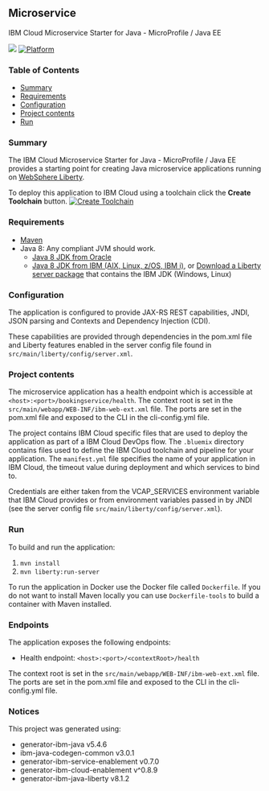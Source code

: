 ## Microservice
IBM Cloud Microservice Starter for Java - MicroProfile / Java EE

[![](https://img.shields.io/badge/bluemix-powered-blue.svg)](https://bluemix.net)
[![Platform](https://img.shields.io/badge/platform-java-lightgrey.svg?style=flat)](https://www.ibm.com/developerworks/learn/java/)

### Table of Contents
* [Summary](#summary)
* [Requirements](#requirements)
* [Configuration](#configuration)
* [Project contents](#project-contents)
* [Run](#run)

### Summary

The IBM Cloud Microservice Starter for Java - MicroProfile / Java EE provides a starting point for creating Java microservice applications running on [WebSphere Liberty](https://developer.ibm.com/wasdev/).

To deploy this application to IBM Cloud using a toolchain click the **Create Toolchain** button.
[![Create Toolchain](https://console.ng.bluemix.net/devops/graphics/create_toolchain_button.png)](https://console.ng.bluemix.net/devops/setup/deploy/)

### Requirements
* [Maven](https://maven.apache.org/install.html)
* Java 8: Any compliant JVM should work.
  * [Java 8 JDK from Oracle](http://www.oracle.com/technetwork/java/javase/downloads/index.html)
  * [Java 8 JDK from IBM (AIX, Linux, z/OS, IBM i)](http://www.ibm.com/developerworks/java/jdk/),
    or [Download a Liberty server package](https://developer.ibm.com/assets/wasdev/#filter/assetTypeFilters=PRODUCT)
    that contains the IBM JDK (Windows, Linux)

### Configuration
The application is configured to provide JAX-RS REST capabilities, JNDI, JSON parsing and Contexts and Dependency Injection (CDI).

These capabilities are provided through dependencies in the pom.xml file and Liberty features enabled in the server config file found in `src/main/liberty/config/server.xml`.

### Project contents
The microservice application has a health endpoint which is accessible at `<host>:<port>/bookingservice/health`. The context root is set in the `src/main/webapp/WEB-INF/ibm-web-ext.xml` file. The ports are set in the pom.xml file and exposed to the CLI in the cli-config.yml file.

The project contains IBM Cloud specific files that are used to deploy the application as part of a IBM Cloud DevOps flow. The `.bluemix` directory contains files used to define the IBM Cloud toolchain and pipeline for your application. The `manifest.yml` file specifies the name of your application in IBM Cloud, the timeout value during deployment and which services to bind to.


Credentials are either taken from the VCAP_SERVICES environment variable that IBM Cloud provides or from environment variables passed in by JNDI (see the server config file `src/main/liberty/config/server.xml`).

### Run

To build and run the application:
1. `mvn install`
1. `mvn liberty:run-server`


To run the application in Docker use the Docker file called `Dockerfile`. If you do not want to install Maven locally you can use `Dockerfile-tools` to build a container with Maven installed.

### Endpoints

The application exposes the following endpoints:
* Health endpoint: `<host>:<port>/<contextRoot>/health`

The context root is set in the `src/main/webapp/WEB-INF/ibm-web-ext.xml` file. The ports are set in the pom.xml file and exposed to the CLI in the cli-config.yml file.

### Notices

This project was generated using:
* generator-ibm-java v5.4.6
* ibm-java-codegen-common v3.0.1
* generator-ibm-service-enablement v0.7.0
* generator-ibm-cloud-enablement v^0.8.9
* generator-ibm-java-liberty v8.1.2
